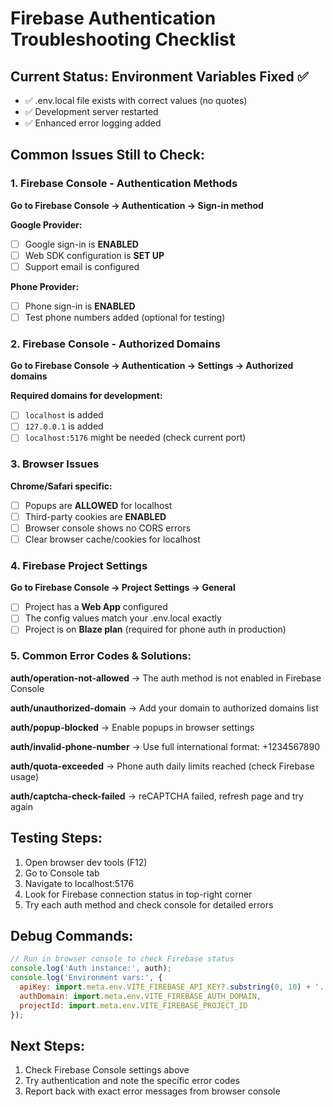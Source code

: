 # Firebase Authentication Troubleshooting Checklist

## Current Status: Environment Variables Fixed ✅
- ✅ .env.local file exists with correct values (no quotes)
- ✅ Development server restarted
- ✅ Enhanced error logging added

## Common Issues Still to Check:

### 1. Firebase Console - Authentication Methods
**Go to Firebase Console → Authentication → Sign-in method**

**Google Provider:**
- [ ] Google sign-in is **ENABLED**
- [ ] Web SDK configuration is **SET UP** 
- [ ] Support email is configured

**Phone Provider:**
- [ ] Phone sign-in is **ENABLED**
- [ ] Test phone numbers added (optional for testing)

### 2. Firebase Console - Authorized Domains
**Go to Firebase Console → Authentication → Settings → Authorized domains**

**Required domains for development:**
- [ ] `localhost` is added
- [ ] `127.0.0.1` is added  
- [ ] `localhost:5176` might be needed (check current port)

### 3. Browser Issues
**Chrome/Safari specific:**
- [ ] Popups are **ALLOWED** for localhost
- [ ] Third-party cookies are **ENABLED**
- [ ] Browser console shows no CORS errors
- [ ] Clear browser cache/cookies for localhost

### 4. Firebase Project Settings
**Go to Firebase Console → Project Settings → General**
- [ ] Project has a **Web App** configured
- [ ] The config values match your .env.local exactly
- [ ] Project is on **Blaze plan** (required for phone auth in production)

### 5. Common Error Codes & Solutions:

**auth/operation-not-allowed**
→ The auth method is not enabled in Firebase Console

**auth/unauthorized-domain** 
→ Add your domain to authorized domains list

**auth/popup-blocked**
→ Enable popups in browser settings

**auth/invalid-phone-number**
→ Use full international format: +1234567890

**auth/quota-exceeded**
→ Phone auth daily limits reached (check Firebase usage)

**auth/captcha-check-failed**
→ reCAPTCHA failed, refresh page and try again

## Testing Steps:
1. Open browser dev tools (F12)
2. Go to Console tab
3. Navigate to localhost:5176
4. Look for Firebase connection status in top-right corner
5. Try each auth method and check console for detailed errors

## Debug Commands:
```javascript
// Run in browser console to check Firebase status
console.log('Auth instance:', auth);
console.log('Environment vars:', {
  apiKey: import.meta.env.VITE_FIREBASE_API_KEY?.substring(0, 10) + '...',
  authDomain: import.meta.env.VITE_FIREBASE_AUTH_DOMAIN,
  projectId: import.meta.env.VITE_FIREBASE_PROJECT_ID
});
```

## Next Steps:
1. Check Firebase Console settings above
2. Try authentication and note the specific error codes
3. Report back with exact error messages from browser console
